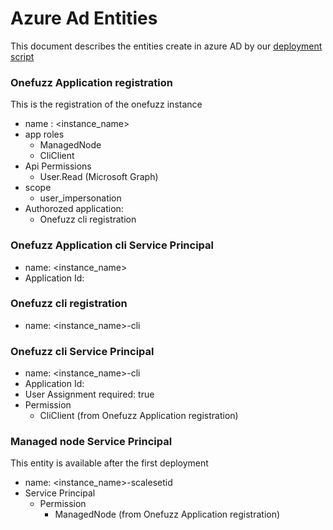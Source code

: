 # Azure Ad Entities
This document describes the entities create in azure AD by our [deployment script](../src/deployment/deploy.sh)

### Onefuzz Application registration
This is the registration of the onefuzz instance

* name : <instance_name>
* app roles
    * ManagedNode
    * CliClient
* Api Permissions
    * User.Read (Microsoft Graph)
* scope
    * user_impersonation
* Authorozed application:
    * Onefuzz cli registration

### Onefuzz Application cli Service Principal
   * name: <instance_name>
   * Application Id: <Onefuzz Application registration app_id>
### Onefuzz cli registration
* name: <instance_name>-cli
### Onefuzz cli Service Principal
* name: <instance_name>-cli
* Application Id: <Onefuzz cli registration app_id>
* User Assignment required: true
* Permission
    * CliClient (from Onefuzz Application registration)

### Managed node Service Principal
This entity is available after the first deployment
* name: <instance_name>-scalesetid
* Service Principal
    * Permission
        * ManagedNode (from Onefuzz Application registration)